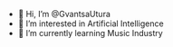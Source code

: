 - 👋 Hi, I’m @GvantsaUtura
- 👀 I’m interested in Artificial Intelligence
- 🌱 I’m currently learning Music Industry 


<!---
GvantsaUtura/GvantsaUtura is a ✨ special ✨ repository because its `README.md` (this file) appears on your GitHub profile.
You can click the Preview link to take a look at your changes.
--->
